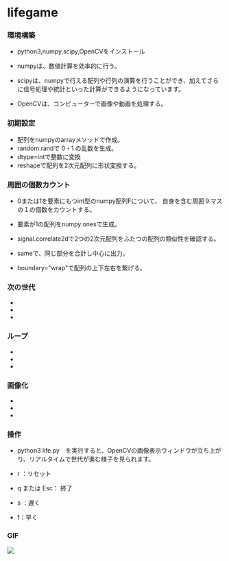 # lifegame

###  環境構築

- python3,numpy,scipy,OpenCVをインストール

- numpyは、数値計算を効率的に行う。
- scipyは、numpyで行える配列や行列の演算を行うことができ、加えてさらに信号処理や統計といった計算ができるようになっています。
- OpenCVは、コンピューターで画像や動画を処理する。

### 初期設定

- 配列をnumpyのarrayメソッドで作成。
- random.randで 0・1 の乱数を生成。
- dtype=intで整数に変換
- reshapeで配列を2次元配列に形状変換する。

### 周囲の個数カウント

- 0または1を要素にもつint型のnumpy配列Fについて、
自身を含む周囲９マスの１の個数をカウントする。

- 要素が1の配列をnumpy.onesで生成。
- signal.correlate2dで2つの2次元配列をふたつの配列の類似性を確認する。
- sameで、同じ部分を合計し中心に出力。
- boundary="wrap"で配列の上下左右を繋げる。

### 次の世代

- 
- 
- 

### ループ

- 
- 
- 

### 画像化

- 
- 
- 

### 操作

- python3 life.py　を実行すると、OpenCVの画像表示ウィンドウが立ち上がり、リアルタイムで世代が進む様子を見られます。

- r ：リセット
- q または Esc： 終了
- s ：遅く
- f：早く

### GIF
![](https://gyazo.com/36b94a5341ee9e08b7caee9f497bf63c.gif)